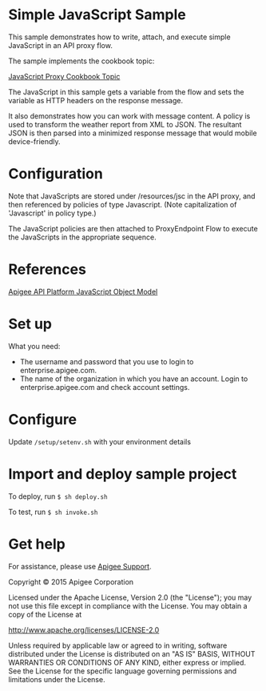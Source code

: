 # Simple JavaScript Sample

This sample demonstrates how to write, attach, and execute simple JavaScript in
an API proxy flow. 

The sample implements the cookbook topic:

[JavaScript Proxy Cookbook Topic](http://apigee.com/docs/api-platform/content/use-javascript-customize-api)

The JavaScript in this sample gets a variable from the flow and sets the variable 
as HTTP headers on the response message.

It also demonstrates how you can work with message content. A policy is used to 
transform the weather report from XML to JSON. The resultant JSON is then parsed
into a minimized response message that would mobile device-friendly.

# Configuration

Note that JavaScripts are stored under /resources/jsc in the API proxy, and then 
referenced by policies of type Javascript. (Note capitalization of 'Javascript' in 
policy type.)

The JavaScript policies are then attached to ProxyEndpoint Flow to execute the 
JavaScripts in the appropriate sequence.

# References

[Apigee API Platform JavaScript Object Model](https://apigee.com/docs/enterprise/content/apigee-javascript-object-model)



# Set up

What you need:

* The username and password that you use to login to enterprise.apigee.com.
* The name of the organization in which you have an account. Login to 
  enterprise.apigee.com and check account settings.

# Configure 

Update `/setup/setenv.sh` with your environment details

# Import and deploy sample project

To deploy, run `$ sh deploy.sh`

To test, run `$ sh invoke.sh`

# Get help

For assistance, please use [Apigee Support](https://community.apigee.com/content/apigee-customer-support).

Copyright © 2015 Apigee Corporation

Licensed under the Apache License, Version 2.0 (the "License"); you may not use
this file except in compliance with the License. You may obtain a copy
of the License at

http://www.apache.org/licenses/LICENSE-2.0

Unless required by applicable law or agreed to in writing, software
distributed under the License is distributed on an "AS IS" BASIS,
WITHOUT WARRANTIES OR CONDITIONS OF ANY KIND, either express or implied.
See the License for the specific language governing permissions and
limitations under the License.

